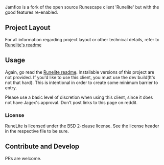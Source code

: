 Jamflox is a fork of the open source Runescape client 'Runelite' but with the good features re-enabled. 

## Project Layout

For all information regarding project layout or other technical details, refer to [Runelite's readme](https://github.com/runelite/runelite/runelite)

## Usage

Again, go read the [Runelite readme](https://github.com/runelite/runelite/runelite). Installable versions of this project are not provided. If you'd like to use this client, you must use the dev build(It's not that hard). This is intentional in order to create some minimum barrier to entry. 

Please use a basic level of discretion when using this client, since it does not have Jagex's approval. Don't post links to this page on reddit.

### License

RuneLite is licensed under the BSD 2-clause license. See the license header in the respective file to be sure.

## Contribute and Develop

PRs are welcome. 
